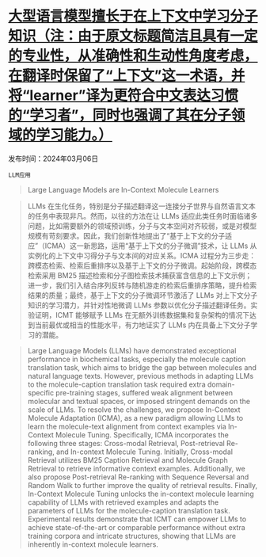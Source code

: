 # [大型语言模型擅长于在上下文中学习分子知识（注：由于原文标题简洁且具有一定的专业性，从准确性和生动性角度考虑，在翻译时保留了“上下文”这一术语，并将“learner”译为更符合中文表达习惯的“学习者”，同时也强调了其在分子领域的学习能力。）](https://arxiv.org/abs/2403.04197)

发布时间：2024年03月06日

`LLM应用`

> Large Language Models are In-Context Molecule Learners

> LLMs 在生化任务，特别是分子描述翻译这一连接分子世界与自然语言文本的任务中表现非凡。然而，以往的方法在让 LLMs 适应此类任务时面临诸多问题，比如需要额外的领域预训练，分子与文本空间对齐较弱，或是对模型规模有苛刻要求。因此，我们创新性地提出了“基于上下文的分子适应”（ICMA）这一新思路，运用“基于上下文的分子微调”技术，让 LLMs 从实例化的上下文中习得分子与文本间的对应关系。ICMA 过程分为三步走：跨模态检索、检索后重排序以及基于上下文的分子微调。起始阶段，跨模态检索采用 BM25 描述检索和分子图检索技术捕获富含信息的上下文示例；进一步，我们引入结合序列反转与随机游走的检索后重排序策略，提升检索结果的质量；最终，基于上下文的分子微调环节激活了 LLMs 对上下文分子知识的学习潜力，并针对性地微调 LLMs 参数以优化分子描述翻译任务。实验证明，ICMT 能够赋予 LLMs 在无额外训练数据集和复杂架构的情况下达到当前最优或相当的性能水平，有力地证实了 LLMs 内在具备上下文分子学习的潜能。

> Large Language Models (LLMs) have demonstrated exceptional performance in biochemical tasks, especially the molecule caption translation task, which aims to bridge the gap between molecules and natural language texts. However, previous methods in adapting LLMs to the molecule-caption translation task required extra domain-specific pre-training stages, suffered weak alignment between molecular and textual spaces, or imposed stringent demands on the scale of LLMs. To resolve the challenges, we propose In-Context Molecule Adaptation (ICMA), as a new paradigm allowing LLMs to learn the molecule-text alignment from context examples via In-Context Molecule Tuning. Specifically, ICMA incorporates the following three stages: Cross-modal Retrieval, Post-retrieval Re-ranking, and In-context Molecule Tuning. Initially, Cross-modal Retrieval utilizes BM25 Caption Retrieval and Molecule Graph Retrieval to retrieve informative context examples. Additionally, we also propose Post-retrieval Re-ranking with Sequence Reversal and Random Walk to further improve the quality of retrieval results. Finally, In-Context Molecule Tuning unlocks the in-context molecule learning capability of LLMs with retrieved examples and adapts the parameters of LLMs for the molecule-caption translation task. Experimental results demonstrate that ICMT can empower LLMs to achieve state-of-the-art or comparable performance without extra training corpora and intricate structures, showing that LLMs are inherently in-context molecule learners.